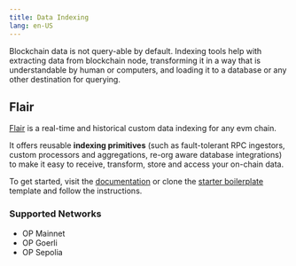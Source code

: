 ```yaml
---
title: Data Indexing
lang: en-US
---
```


Blockchain data is not query-able by default. Indexing tools help with extracting data from blockchain node, transforming it in a way that is understandable by human or computers, and loading it to a database or any other destination for querying.

## Flair

[Flair](https://flair.dev) is a real-time and historical custom data indexing for any evm chain.

It offers reusable **indexing primitives** (such as fault-tolerant RPC ingestors, custom processors and aggregations, re-org aware database integrations) to make it easy to receive, transform, store and access your on-chain data.

To get started, visit the [documentation](https://docs.flair.dev) or clone the [starter boilerplate](https://github.com/flair-sdk/starter-boilerplate) template and follow the instructions.

### Supported Networks

- OP Mainnet
- OP Goerli
- OP Sepolia
